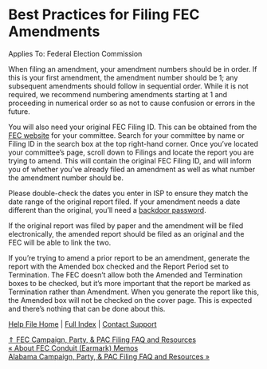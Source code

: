  Best Practices for Filing FEC Amendments
==========

Applies To: Federal Election Commission

When filing an amendment, your amendment numbers should be in order. If this is your first amendment, the amendment number should be 1; any subsequent amendments should follow in sequential order. While it is not required, we recommend numbering amendments starting at 1 and proceeding in numerical order so as not to cause confusion or errors in the future.

You will also need your original FEC Filing ID. This can be obtained from the [FEC website](https://www.fec.gov/data/) for your committee. Search for your committee by name or Filing ID in the search box at the top right-hand corner. Once you’ve located your committee’s page, scroll down to Filings and locate the report you are trying to amend. This will contain the original FEC Filing ID, and will inform you of whether you’ve already filed an amendment as well as what number the amendment number should be.

Please double-check the dates you enter in ISP to ensure they match the date range of the original report filed. If your amendment needs a date different than the original, you’ll need a [backdoor password](https://ispolitical.com/about-fec-backdoor-passwords/).

If the original report was filed by paper and the amendment will be filed electronically, the amended report should be filed as an original and the FEC will be able to link the two.

If you’re trying to amend a prior report to be an amendment, generate the report with the Amended box checked and the Report Period set to Termination. The FEC doesn’t allow both the Amended and Termination boxes to be checked, but it’s more important that the report be marked as Termination rather than Amendment. When you generate the report like this, the Amended box will not be checked on the cover page. This is expected and there’s nothing that can be done about this.

[Help File Home](/help/) | [Full Index](/Help-File-Directory/) | [Contact Support](mailto:support@ISPolitical.com)

[⇑ FEC Campaign, Party, & PAC Filing FAQ and Resources](/FEC-Campaign-Party-PAC-Filing-FAQ-and-Resources)  
[« About FEC Conduit (Earmark) Memos](/About-FEC-Conduit-Earmark-Memos)  
[Alabama Campaign, Party, & PAC Filing FAQ and Resources »](/Alabama-Campaign-Party-PAC-Filing-FAQ-and-Resources)